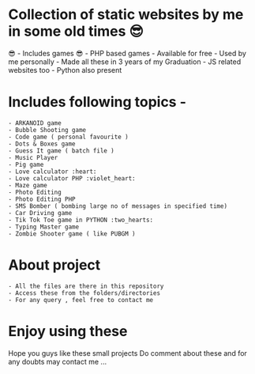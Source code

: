 # Collection of static websites by me in some old times :sunglasses:
:sunglasses:    - Includes games :sunglasses:
    - PHP based games
    - Available for free
    - Used by me personally
    - Made all these in 3 years of my Graduation
    - JS related websites too
    - Python also present

# Includes following topics -
    - ARKANOID game
    - Bubble Shooting game
    - Code game ( personal favourite )
    - Dots & Boxes game
    - Guess It game ( batch file )
    - Music Player
    - Pig game
    - Love calculator :heart:
    - Love calculator PHP :violet_heart:
    - Maze game
    - Photo Editing
    - Photo Editing PHP
    - SMS Bomber ( bombing large no of messages in specified time)
    - Car Driving game
    - Tik Tok Toe game in PYTHON :two_hearts:
    - Typing Master game
    - Zombie Shooter game ( like PUBGM )

# About project
    - All the files are there in this repository
    - Access these from the folders/directories
    - For any query , feel free to contact me


# Enjoy using these
Hope you guys like these small projects
Do comment about these and for any doubts may contact me ...

